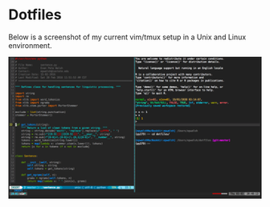 # Dotfiles

Below is a screenshot of my current vim/tmux setup in a Unix and Linux environment.

![screen_shot.png](screen_shot.png)
